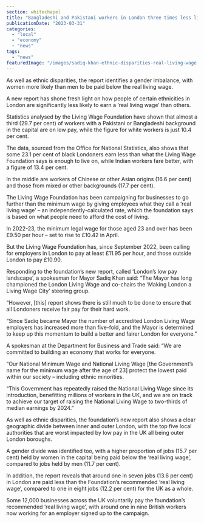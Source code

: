 ```yaml
---
section: whitechapel
title: "Bangladeshi and Pakistani workers in London three times less likely to earn a real living wage, report finds"
publicationDate: "2023-03-31"
categories: 
  - "local"
  - "economy"
  - "news"
tags: 
  - "news"
featuredImage: "/images/sadiq-khan-ethnic-disparities-real-living-wage.jpg"
---
```


As well as ethnic disparities, the report identifies a gender imbalance, with women more likely than men to be paid below the real living wage.

A new report has shone fresh light on how people of certain ethnicities in London are significantly less likely to earn a ‘real living wage’ than others.

Statistics analysed by the Living Wage Foundation have shown that almost a third (29.7 per cent) of workers with a Pakistani or Bangladeshi background in the capital are on low pay, while the figure for white workers is just 10.4 per cent.

The data, sourced from the Office for National Statistics, also shows that some 23.1 per cent of black Londoners earn less than what the Living Wage Foundation says is enough to live on, while Indian workers fare better, with a figure of 13.4 per cent.

In the middle are workers of Chinese or other Asian origins (16.6 per cent) and those from mixed or other backgrounds (17.7 per cent).

The Living Wage Foundation has been campaigning for businesses to go further than the minimum wage by giving employees what they call a ‘real living wage’ – an independently-calculated rate, which the foundation says is based on what people need to afford the cost of living.

In 2022-23, the minimum legal wage for those aged 23 and over has been £9.50 per hour – set to rise to £10.42 in April.

But the Living Wage Foundation has, since September 2022, been calling for employers in London to pay at least £11.95 per hour, and those outside London to pay £10.90.

Responding to the foundation’s new report, called ‘London’s low pay landscape’, a spokesman for Mayor Sadiq Khan said: “The Mayor has long championed the London Living Wage and co-chairs the ‘Making London a Living Wage City’ steering group.

“However, \[this\] report shows there is still much to be done to ensure that all Londoners receive fair pay for their hard work.

“Since Sadiq became Mayor the number of accredited London Living Wage employers has increased more than five-fold, and the Mayor is determined to keep up this momentum to build a better and fairer London for everyone.”

A spokesman at the Department for Business and Trade said: “We are committed to building an economy that works for everyone.

“Our National Minimum Wage and National Living Wage \[the Government’s name for the minimum wage after the age of 23\] protect the lowest paid within our society – including ethnic minorities.

“This Government has repeatedly raised the National Living Wage since its introduction, benefitting millions of workers in the UK, and we are on track to achieve our target of raising the National Living Wage to two-thirds of median earnings by 2024.”

As well as ethnic disparities, the foundation’s new report also shows a clear geographic divide between inner and outer London, with the top five local authorities that are worst impacted by low pay in the UK all being outer London boroughs.

A gender divide was identified too, with a higher proportion of jobs (15.7 per cent) held by women in the capital being paid below the ‘real living wage’, compared to jobs held by men (11.7 per cent).

In addition, the report reveals that around one in seven jobs (13.6 per cent) in London are paid less than the Foundation’s recommended ‘real living wage’, compared to one in eight jobs (12.2 per cent) for the UK as a whole.

Some 12,000 businesses across the UK voluntarily pay the foundation’s recommended ‘real living wage’, with around one in nine British workers now working for an employer signed up to the campaign.
